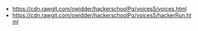 * https://cdn.rawgit.com/owidder/hackerschoolPg/voices5/voices.html
* https://cdn.rawgit.com/owidder/hackerschoolPg/voices5/hackerRun.html
